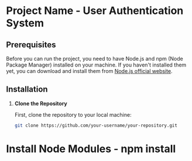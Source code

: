 # Project Name - User Authentication System

## Prerequisites

Before you can run the project, you need to have Node.js and npm (Node Package Manager) installed on your machine. If you haven't installed them yet, you can download and install them from [Node.js official website](https://nodejs.org/).

## Installation

1. **Clone the Repository**

   First, clone the repository to your local machine:

   ```bash
   git clone https://github.com/your-username/your-repository.git

# Install Node Modules - npm install
